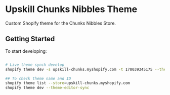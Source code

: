 # Upskill Chunks Nibbles Theme

Custom Shopify theme for the Chunks Nibbles Store.

## Getting Started

To start developing:

```bash

# Live theme synch develop
shopify theme dev -s upskill-chunks.myshopify.com -t 170039345175 --theme-editor-sync

## To check theme name and ID
shopify theme list --store=upskill-chunks.myshopify.com
shopify theme dev --theme-editor-sync
```
